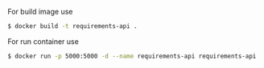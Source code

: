 For build image use 

```sh
$ docker build -t requirements-api .
```

For run container use

```sh
$ docker run -p 5000:5000 -d --name requirements-api requirements-api
```
